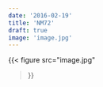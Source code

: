 ```yaml
---
date: '2016-02-19'
title: 'NM72'
draft: true
image: 'image.jpg'
---
```


{{< figure
  src="image.jpg"
>}}
